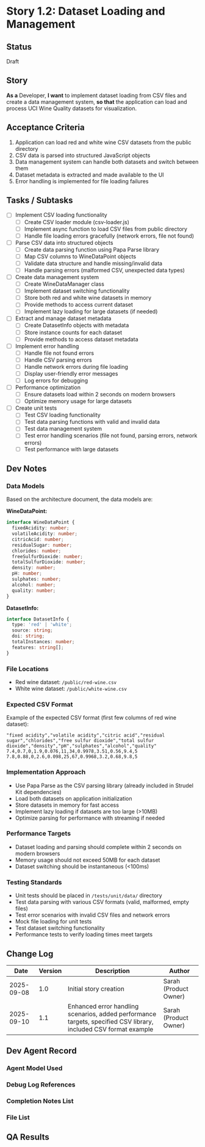 # Story 1.2: Dataset Loading and Management

## Status

Draft

## Story

**As a** Developer,
**I want** to implement dataset loading from CSV files and create a data management system,
**so that** the application can load and process UCI Wine Quality datasets for visualization.

## Acceptance Criteria

1. Application can load red and white wine CSV datasets from the public directory
2. CSV data is parsed into structured JavaScript objects
3. Data management system can handle both datasets and switch between them
4. Dataset metadata is extracted and made available to the UI
5. Error handling is implemented for file loading failures

## Tasks / Subtasks

- [ ] Implement CSV loading functionality
  - [ ] Create CSV loader module (csv-loader.js)
  - [ ] Implement async function to load CSV files from public directory
  - [ ] Handle file loading errors gracefully (network errors, file not found)
- [ ] Parse CSV data into structured objects
  - [ ] Create data parsing function using Papa Parse library
  - [ ] Map CSV columns to WineDataPoint objects
  - [ ] Validate data structure and handle missing/invalid data
  - [ ] Handle parsing errors (malformed CSV, unexpected data types)
- [ ] Create data management system
  - [ ] Create WineDataManager class
  - [ ] Implement dataset switching functionality
  - [ ] Store both red and white wine datasets in memory
  - [ ] Provide methods to access current dataset
  - [ ] Implement lazy loading for large datasets (if needed)
- [ ] Extract and manage dataset metadata
  - [ ] Create DatasetInfo objects with metadata
  - [ ] Store instance counts for each dataset
  - [ ] Provide methods to access dataset metadata
- [ ] Implement error handling
  - [ ] Handle file not found errors
  - [ ] Handle CSV parsing errors
  - [ ] Handle network errors during file loading
  - [ ] Display user-friendly error messages
  - [ ] Log errors for debugging
- [ ] Performance optimization
  - [ ] Ensure datasets load within 2 seconds on modern browsers
  - [ ] Optimize memory usage for large datasets
- [ ] Create unit tests
  - [ ] Test CSV loading functionality
  - [ ] Test data parsing functions with valid and invalid data
  - [ ] Test data management system
  - [ ] Test error handling scenarios (file not found, parsing errors, network errors)
  - [ ] Test performance with large datasets

## Dev Notes

### Data Models

Based on the architecture document, the data models are:

**WineDataPoint:**

```typescript
interface WineDataPoint {
  fixedAcidity: number;
  volatileAcidity: number;
  citricAcid: number;
  residualSugar: number;
  chlorides: number;
  freeSulfurDioxide: number;
  totalSulfurDioxide: number;
  density: number;
  pH: number;
  sulphates: number;
  alcohol: number;
  quality: number;
}
```

**DatasetInfo:**

```typescript
interface DatasetInfo {
  type: 'red' | 'white';
  source: string;
  doi: string;
  totalInstances: number;
  features: string[];
}
```

### File Locations

- Red wine dataset: `/public/red-wine.csv`
- White wine dataset: `/public/white-wine.csv`

### Expected CSV Format

Example of the expected CSV format (first few columns of red wine dataset):

```
"fixed acidity","volatile acidity","citric acid","residual sugar","chlorides","free sulfur dioxide","total sulfur dioxide","density","pH","sulphates","alcohol","quality"
7.4,0.7,0,1.9,0.076,11,34,0.9978,3.51,0.56,9.4,5
7.8,0.88,0,2.6,0.098,25,67,0.9968,3.2,0.68,9.8,5
```

### Implementation Approach

- Use Papa Parse as the CSV parsing library (already included in Strudel Kit dependencies)
- Load both datasets on application initialization
- Store datasets in memory for fast access
- Implement lazy loading if datasets are too large (>10MB)
- Optimize parsing for performance with streaming if needed

### Performance Targets

- Dataset loading and parsing should complete within 2 seconds on modern browsers
- Memory usage should not exceed 50MB for each dataset
- Dataset switching should be instantaneous (<100ms)

### Testing Standards

- Unit tests should be placed in `/tests/unit/data/` directory
- Test data parsing with various CSV formats (valid, malformed, empty files)
- Test error scenarios with invalid CSV files and network errors
- Mock file loading for unit tests
- Test dataset switching functionality
- Performance tests to verify loading times meet targets

## Change Log

| Date       | Version | Description                                                                                                      | Author                |
| ---------- | ------- | ---------------------------------------------------------------------------------------------------------------- | --------------------- |
| 2025-09-08 | 1.0     | Initial story creation                                                                                           | Sarah (Product Owner) |
| 2025-09-10 | 1.1     | Enhanced error handling scenarios, added performance targets, specified CSV library, included CSV format example | Sarah (Product Owner) |

## Dev Agent Record

### Agent Model Used

### Debug Log References

### Completion Notes List

### File List

## QA Results
